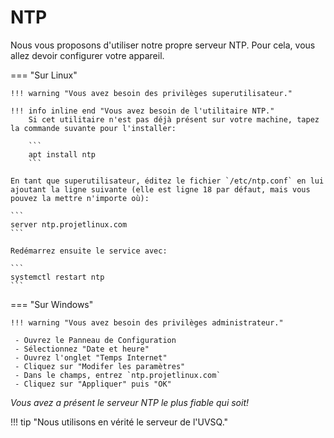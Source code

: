 # NTP

Nous vous proposons d'utiliser notre propre serveur NTP.
Pour cela, vous allez devoir configurer votre appareil.

=== "Sur Linux"

    !!! warning "Vous avez besoin des privilèges superutilisateur."

    !!! info inline end "Vous avez besoin de l'utilitaire NTP."
        Si cet utilitaire n'est pas déjà présent sur votre machine, tapez la commande suvante pour l'installer:

        ```
        apt install ntp
        ```
    
    En tant que superutilisateur, éditez le fichier `/etc/ntp.conf` en lui ajoutant la ligne suivante (elle est ligne 18 par défaut, mais vous pouvez la mettre n'importe où):

    ```
    server ntp.projetlinux.com
    ```

    Redémarrez ensuite le service avec:

    ```
    systemctl restart ntp
    ```


=== "Sur Windows"

    !!! warning "Vous avez besoin des privilèges administrateur."

     - Ouvrez le Panneau de Configuration
     - Sélectionnez "Date et heure"
     - Ouvrez l'onglet "Temps Internet"
     - Cliquez sur "Modifer les paramètres"
     - Dans le champs, entrez `ntp.projetlinux.com`
     - Cliquez sur "Appliquer" puis "OK"

*Vous avez a présent le serveur NTP le plus fiable qui soit!*

!!! tip "Nous utilisons en vérité le serveur de l'UVSQ."
